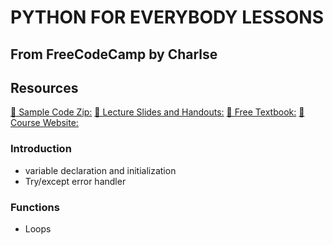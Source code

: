 # PYTHON FOR EVERYBODY LESSONS
## From FreeCodeCamp by Charlse

## Resources
[🔗 Sample Code Zip:](https://www.py4e.com/code3.zip)
[🔗 Lecture Slides and Handouts:](https://www.py4e.com/lectures3/)
[🔗 Free Textbook:](https://www.py4e.com/book.php)
[🔗 Course Website:](https://www.py4e.com/)

### Introduction
- variable declaration and initialization
- Try/except error handler

### Functions
- Loops
